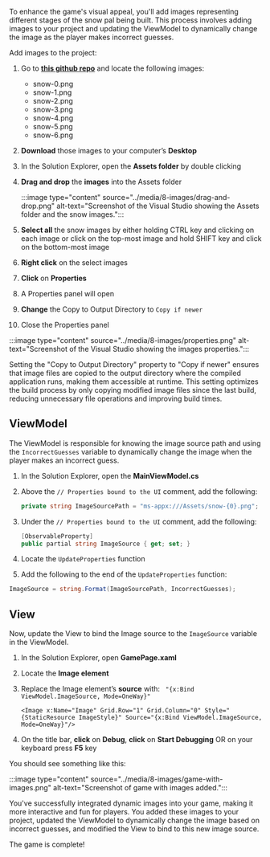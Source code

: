 To enhance the game's visual appeal, you'll add images representing different stages of the snow pal being built. This process involves adding images to your project and updating the ViewModel to dynamically change the image as the player makes incorrect guesses.

Add images to the project:

1. Go to **[this github repo](https://github.com/microsoft/Windows-DevRel/tree/main/Samples/SnowPal-Win-101/Snowpal/Assets)** and locate the following images:
    - snow-0.png
    - snow-1.png
    - snow-2.png
    - snow-3.png
    - snow-4.png
    - snow-5.png
    - snow-6.png
1. **Download** those images to your computer’s **Desktop**
1. In the Solution Explorer, open the **Assets folder** by double clicking
1. **Drag and drop** the **images** into the Assets folder

    :::image type="content" source="../media/8-images/drag-and-drop.png" alt-text="Screenshot of the Visual Studio showing the Assets folder and the snow images.":::

1. **Select all** the snow images by either holding CTRL key and clicking on each image or click on the top-most image and hold SHIFT key and click on the bottom-most image
1. **Right click** on the select images
1. **Click** on **Properties**
1. A Properties panel will open
1. **Change** the Copy to Output Directory to `Copy if newer`
1. Close the Properties panel

:::image type="content" source="../media/8-images/properties.png" alt-text="Screenshot of the Visual Studio showing the images properties.":::

Setting the "Copy to Output Directory" property to "Copy if newer" ensures that image files are copied to the output directory where the compiled application runs, making them accessible at runtime. This setting optimizes the build process by only copying modified image files since the last build, reducing unnecessary file operations and improving build times.

## ViewModel

The ViewModel is responsible for knowing the image source path and using the `IncorrectGuesses` variable to dynamically change the image when the player makes an incorrect guess.

1. In the Solution Explorer, open the **MainViewModel.cs**
1. Above the `// Properties bound to the UI` comment, add the following:

    ```csharp
    private string ImageSourcePath = "ms-appx:///Assets/snow-{0}.png";
    ```

1. Under the `// Properties bound to the UI` comment, add the following:

    ```csharp
    [ObservableProperty]
    public partial string ImageSource { get; set; }
    ```

1. Locate the `UpdateProperties` function
1. Add the following to the end of the `UpdateProperties` function:

```csharp
ImageSource = string.Format(ImageSourcePath, IncorrectGuesses);
```

## View

Now, update the View to bind the Image source to the `ImageSource` variable in the ViewModel.

1. In the Solution Explorer, open **GamePage.xaml**
1. Locate the **Image element**
1. Replace the Image element’s **source** with: ` "{x:Bind ViewModel.ImageSource, Mode=OneWay}"`

    ```xaml
    <Image x:Name="Image" Grid.Row="1" Grid.Column="0" Style="{StaticResource ImageStyle}" Source="{x:Bind ViewModel.ImageSource, Mode=OneWay}"/>
    ```

1. On the title bar, **click** on **Debug**, **click** on **Start Debugging** OR on your keyboard press **F5** key

You should see something like this:

:::image type="content" source="../media/8-images/game-with-images.png" alt-text="Screenshot of game with images added.":::

You've successfully integrated dynamic images into your game, making it more interactive and fun for players. You added these images to your project, updated the ViewModel to dynamically change the image based on incorrect guesses, and modified the View to bind to this new image source.

The game is complete!
